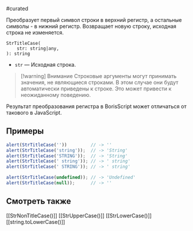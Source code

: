 #curated

Преобразует первый символ строки в верхний регистр, а остальные символы - в нижний регистр.
Возвращает новую строку, исходная строка не изменяется.
```
StrTitleCase(
	str: string|any,
): string
```
- `str` — Исходная строка.

> [!warning] Внимание
> Строковые аргументы могут принимать значения, не являющиеся строками. В этом случае они будут автоматически приведены к строке. Это может привести к неожиданному поведению.

Результат преобразования регистра в BorisScript может отличаться от такового в JavaScript. 

## Примеры
```js
alert(StrTitleCase(''))         // -> ''
alert(StrTitleCase('string'));  // -> 'String'
alert(StrTitleCase('STRING'));  // -> 'String'
alert(StrTitleCase(' string')); // -> ' string'
alert(StrTitleCase(' STRING')); // -> ' string'

alert(StrTitleCase(undefined)); // -> 'Undefined'
alert(StrTitleCase(null));      // -> ''
```

## Смотреть также
[[StrNonTitleCase()]]
[[StrUpperCase()]]
[[StrLowerCase()]]
[[string.toLowerCase()]]